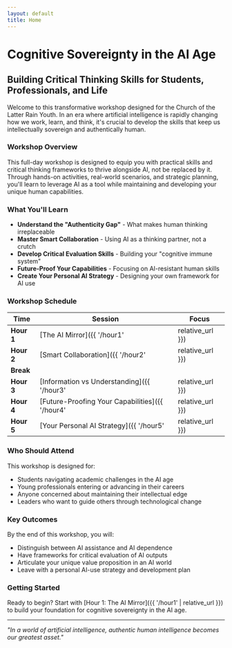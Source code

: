 ```yaml
---
layout: default
title: Home
---
```


# Cognitive Sovereignty in the AI Age

## Building Critical Thinking Skills for Students, Professionals, and Life

Welcome to this transformative workshop designed for the Church of the Latter Rain Youth. In an era where artificial intelligence is rapidly changing how we work, learn, and think, it's crucial to develop the skills that keep us intellectually sovereign and authentically human.

### Workshop Overview

This full-day workshop is designed to equip you with practical skills and critical thinking frameworks to thrive alongside AI, not be replaced by it. Through hands-on activities, real-world scenarios, and strategic planning, you'll learn to leverage AI as a tool while maintaining and developing your unique human capabilities.

### What You'll Learn

- **Understand the "Authenticity Gap"** - What makes human thinking irreplaceable
- **Master Smart Collaboration** - Using AI as a thinking partner, not a crutch
- **Develop Critical Evaluation Skills** - Building your "cognitive immune system"
- **Future-Proof Your Capabilities** - Focusing on AI-resistant human skills
- **Create Your Personal AI Strategy** - Designing your own framework for AI use

### Workshop Schedule

| Time | Session | Focus |
|------|---------|--------|
| **Hour 1** | [The AI Mirror]({{ '/hour1' | relative_url }}) | Foundation - Understanding what AI can and can't do |
| **Hour 2** | [Smart Collaboration]({{ '/hour2' | relative_url }}) | Practical Skills - Using AI effectively in study and work |
| **Break** | | |
| **Hour 3** | [Information vs Understanding]({{ '/hour3' | relative_url }}) | Critical Thinking - Evaluating AI outputs |
| **Hour 4** | [Future-Proofing Your Capabilities]({{ '/hour4' | relative_url }}) | Strategic Development - Building AI-resistant skills |
| **Hour 5** | [Your Personal AI Strategy]({{ '/hour5' | relative_url }}) | Integration - Creating your framework |

### Who Should Attend

This workshop is designed for:
- Students navigating academic challenges in the AI age
- Young professionals entering or advancing in their careers
- Anyone concerned about maintaining their intellectual edge
- Leaders who want to guide others through technological change

### Key Outcomes

By the end of this workshop, you will:
- Distinguish between AI assistance and AI dependence
- Have frameworks for critical evaluation of AI outputs
- Articulate your unique value proposition in an AI world
- Leave with a personal AI-use strategy and development plan

### Getting Started

Ready to begin? Start with [Hour 1: The AI Mirror]({{ '/hour1' | relative_url }}) to build your foundation for cognitive sovereignty in the AI age.

---

*"In a world of artificial intelligence, authentic human intelligence becomes our greatest asset."*